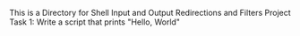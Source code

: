 This is a Directory for Shell Input and Output Redirections and Filters Project
Task 1: Write a script that prints "Hello, World"
